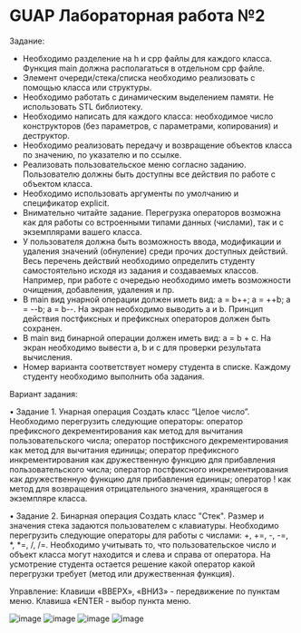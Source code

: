 # GUAP Лабораторная работа №2

Задание:

* Необходимо разделение на h и cpp файлы для каждого класса. Функция main должна располагаться в отдельном cpp файле.
* Элемент очереди/стека/списка необходимо реализовать с помощью класса или
структуры.
* Необходимо работать с динамическим выделением памяти. Не использовать STL
библиотеку.
* Необходимо написать для каждого класса: необходимое число конструкторов (без
параметров, с параметрами, копирования) и деструктор.
* Необходимо реализовать передачу и возвращение объектов класса по значению, по
указателю и по ссылке.
* Реализовать пользовательское меню согласно заданию. Пользователю должны быть
доступны все действия по работе с объектом класса.
* Необходимо использовать аргументы по умолчанию и спецификатор explicit.
* Внимательно читайте задание. Перегрузка операторов возможна как для работы со
встроенными типами данных (числами), так и с экземплярами вашего класса.
* У пользователя должна быть возможность ввода, модификации и удаления значений
(обнуление) среди прочих доступных действий. Весь перечень действий необходимо определить
студенту самостоятельно исходя из задания и создаваемых классов. Например, при работе с
очередью необходимо иметь возможности очищения, добавления, удаления и пр.
* В main вид унарной операции должен иметь вид: a = b++; a = ++b; a = --b; a = b--. На
экран необходимо выводить a и b. Принцип действия постфиксных и префиксных операторов
должен быть сохранен.
* В main вид бинарной операции должен иметь вид: a = b + c. На экран необходимо
вывести a, b и с для проверки результата вычисления.
* Номер варианта соответствует номеру студента в списке. Каждому студенту
необходимо выполнить оба задания.


Вариант задания:

• Задание 1. Унарная операция
Создать класс “Целое число”. Необходимо перегрузить следующие операторы: оператор префиксного декрементирования как метод для вычитания пользовательского числа; оператор постфиксного декрементирования как метод для вычитания единицы; оператор префиксного инкрементирования как дружественную функцию для прибавления пользовательского числа; оператор постфиксного инкрементирования как дружественную функцию для прибавления единицы; оператор ! как метод для возвращения отрицательного значения, хранящегося в экземпляре класса.

• Задание 2. Бинарная операция
Создать класс "Стек". Размер и значения стека задаются пользователем с клавиатуры. Необходимо перегрузить следующие операторы для работы с числами: +, +=, -, -=, *, *=, /, /=. Необходимо учитывать то, что пользовательское число и объект класса могут находится и слева и справа от оператора. На усмотрение студента остается решение какой оператор какой перегрузки требует (метод или дружественная функция).

Управление:
Клавиши «ВВЕРХ», «ВНИЗ» - передвижение по пунктам меню. 
Клавиша «ENTER - выбор пункта меню.

![image](https://user-images.githubusercontent.com/43295090/167473647-ea4bfe15-ab2f-411d-ae41-5f4c49c43d10.png)
![image](https://user-images.githubusercontent.com/43295090/167473708-6895221b-228b-4093-9d0b-c40192722be5.png)
![image](https://user-images.githubusercontent.com/43295090/167473727-80cc9fd1-8d78-4931-a400-d857f8858e59.png)
![image](https://user-images.githubusercontent.com/43295090/167473751-45d6565d-fb85-4339-b1d4-d1b95a933d3b.png)

